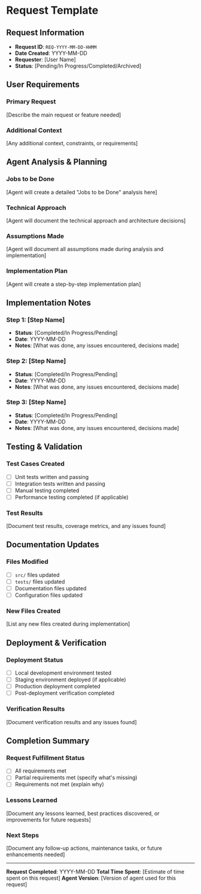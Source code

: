 # Request Template

## Request Information
- **Request ID**: `REQ-YYYY-MM-DD-HHMM`
- **Date Created**: YYYY-MM-DD
- **Requester**: [User Name]
- **Status**: [Pending/In Progress/Completed/Archived]

## User Requirements

### Primary Request
[Describe the main request or feature needed]

### Additional Context
[Any additional context, constraints, or requirements]

## Agent Analysis & Planning

### Jobs to be Done
[Agent will create a detailed "Jobs to be Done" analysis here]

### Technical Approach
[Agent will document the technical approach and architecture decisions]

### Assumptions Made
[Agent will document all assumptions made during analysis and implementation]

### Implementation Plan
[Agent will create a step-by-step implementation plan]

## Implementation Notes

### Step 1: [Step Name]
- **Status**: [Completed/In Progress/Pending]
- **Date**: YYYY-MM-DD
- **Notes**: [What was done, any issues encountered, decisions made]

### Step 2: [Step Name]
- **Status**: [Completed/In Progress/Pending]
- **Date**: YYYY-MM-DD
- **Notes**: [What was done, any issues encountered, decisions made]

### Step 3: [Step Name]
- **Status**: [Completed/In Progress/Pending]
- **Date**: YYYY-MM-DD
- **Notes**: [What was done, any issues encountered, decisions made]

## Testing & Validation

### Test Cases Created
- [ ] Unit tests written and passing
- [ ] Integration tests written and passing
- [ ] Manual testing completed
- [ ] Performance testing completed (if applicable)

### Test Results
[Document test results, coverage metrics, and any issues found]

## Documentation Updates

### Files Modified
- [ ] `src/` files updated
- [ ] `tests/` files updated
- [ ] Documentation files updated
- [ ] Configuration files updated

### New Files Created
[List any new files created during implementation]

## Deployment & Verification

### Deployment Status
- [ ] Local development environment tested
- [ ] Staging environment deployed (if applicable)
- [ ] Production deployment completed
- [ ] Post-deployment verification completed

### Verification Results
[Document verification results and any issues found]

## Completion Summary

### Request Fulfillment Status
- [ ] All requirements met
- [ ] Partial requirements met (specify what's missing)
- [ ] Requirements not met (explain why)

### Lessons Learned
[Document any lessons learned, best practices discovered, or improvements for future requests]

### Next Steps
[Document any follow-up actions, maintenance tasks, or future enhancements needed]

---

**Request Completed**: YYYY-MM-DD
**Total Time Spent**: [Estimate of time spent on this request]
**Agent Version**: [Version of agent used for this request] 